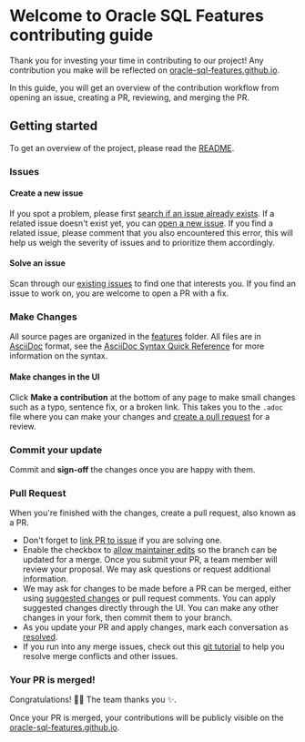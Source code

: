 # Welcome to Oracle SQL Features contributing guide

Thank you for investing your time in contributing to our project! Any contribution you make will be reflected on [oracle-sql-features.github.io](https://oracle-sql-features.github.io).

In this guide, you will get an overview of the contribution workflow from opening an issue, creating a PR, reviewing, and merging the PR.

## Getting started

To get an overview of the project, please read the [README](README.md).

### Issues

#### Create a new issue

If you spot a problem, please first [search if an issue already exists](https://docs.github.com/en/github/searching-for-information-on-github/searching-on-github/searching-issues-and-pull-requests#search-by-the-title-body-or-comments).
If a related issue doesn't exist yet, you can [open a new issue](https://github.com/oracle-sql-features/oracle-sql-features.github.io/issues/new).
If you find a related issue, please comment that you also encountered this error, this will help us weigh the severity of issues and to prioritize them accordingly.

#### Solve an issue

Scan through our [existing issues](https://github.com/oracle-sql-features/oracle-sql-features.github.io/issues) to find one that interests you.
If you find an issue to work on, you are welcome to open a PR with a fix.

### Make Changes

All source pages are organized in the [features](features) folder.
All files are in [AsciiDoc](https://asciidoc.org/) format, see the [AsciiDoc Syntax Quick Reference](https://docs.asciidoctor.org/asciidoc/latest/syntax-quick-reference/) for more information on the syntax.

#### Make changes in the UI

Click **Make a contribution** at the bottom of any page to make small changes such as a typo, sentence fix, or a broken link.
This takes you to the `.adoc` file where you can make your changes and [create a pull request](#pull-request) for a review.

### Commit your update

Commit and **sign-off** the changes once you are happy with them.

### Pull Request

When you're finished with the changes, create a pull request, also known as a PR.
- Don't forget to [link PR to issue](https://docs.github.com/en/issues/tracking-your-work-with-issues/linking-a-pull-request-to-an-issue) if you are solving one.
- Enable the checkbox to [allow maintainer edits](https://docs.github.com/en/github/collaborating-with-issues-and-pull-requests/allowing-changes-to-a-pull-request-branch-created-from-a-fork) so the branch can be updated for a merge.
Once you submit your PR, a team member will review your proposal. We may ask questions or request additional information.
- We may ask for changes to be made before a PR can be merged, either using [suggested changes](https://docs.github.com/en/github/collaborating-with-issues-and-pull-requests/incorporating-feedback-in-your-pull-request) or pull request comments.
You can apply suggested changes directly through the UI. You can make any other changes in your fork, then commit them to your branch.
- As you update your PR and apply changes, mark each conversation as [resolved](https://docs.github.com/en/github/collaborating-with-issues-and-pull-requests/commenting-on-a-pull-request#resolving-conversations).
- If you run into any merge issues, check out this [git tutorial](https://github.com/skills/resolve-merge-conflicts) to help you resolve merge conflicts and other issues.

### Your PR is merged!

Congratulations! :tada::tada: The team thanks you :sparkles:.

Once your PR is merged, your contributions will be publicly visible on the [oracle-sql-features.github.io](https://oracle-sql-features.github.io).

